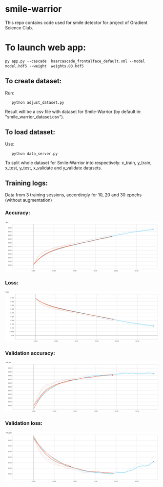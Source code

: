 # smile-warrior
This repo contains code used for smile detector for project of Gradient Science Club.

# To launch web app:
```
py app.py --cascade  haarcascade_frontalface_default.xml --model  model.hdf5 --weight  weights.03.hdf5
```

## To create dataset:
Run:
```
   python adjust_dataset.py 
```

Result will be a csv file with dataset for Smile-Warrior (by default in: "smile_warrior_dataset.csv").

## To load dataset:
Use:
```
   python data_server.py
```
To split whole dataset for Smile-Warrior into respectively: x_train, y_train, x_test, y_test, x_validate and y_validate datasets.

## Training logs:
Data from 3 training sessions, accordingly for 10, 20 and 30 epochs (without augmentation)
### Accuracy:
![acc](logs1/acc.PNG)

### Loss:
![loss](logs1/loss.PNG)

### Validation accuracy:
![val_acc](logs1/val_acc.PNG)

### Validation loss:
![val_loss](logs1/val_loss.PNG)
